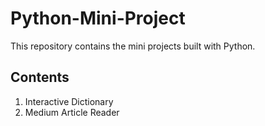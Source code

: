 # Python-Mini-Project

This repository contains the mini projects built with Python.

## Contents
1. Interactive Dictionary
2. Medium Article Reader
